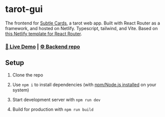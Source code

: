 # tarot-gui

The frontend for [Subtle Cards](https://subtle.cards), a tarot web app. Built with React Router as a framework, and hosted on Netlify. Typescript, tailwind, and Vite. Based on [this Netlify template for React Router](https://github.com/remix-run/react-router-templates/tree/main/netlify).

### [🎴 Live Demo](https://subtle.cards) | [⚙️ Backend repo](https://github.com/palomakop/tarot-flask)

## Setup

1. Clone the repo

2. Use `npm i` to install dependencies (with [npm/Node.js installed](https://docs.npmjs.com/downloading-and-installing-node-js-and-npm) on your system)

3. Start development server with `npm run dev`

4. Build for production with `npm run build`